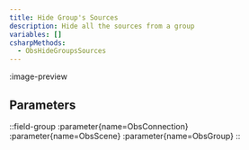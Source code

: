 ```yaml
---
title: Hide Group's Sources
description: Hide all the sources from a group
variables: []
csharpMethods:
  - ObsHideGroupsSources
---
```


:image-preview

## Parameters
::field-group
  :parameter{name=ObsConnection}
  :parameter{name=ObsScene}
  :parameter{name=ObsGroup}
::